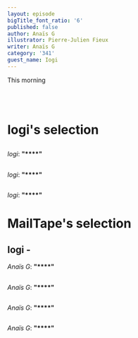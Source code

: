 ```yaml
---
layout: episode
bigTitle_font_ratio: '6'
published: false
author: Anaïs G
illustrator: Pierre-Julien Fieux
writer: Anaïs G
category: '341'
guest_name: Iogi
---
```

<p id="introduction">This morning 
  
<br><br>


</p>


# Iogi's selection

## 
_Iogi_: **"****"**

## 
_Iogi_: **"****"**

## 
_Iogi_: **"****"**


# MailTape's selection

## Iogi - 
_Anaïs G_: **"****"**

## 
_Anaïs G_: **"****"**

##
_Anaïs G_: **"****"**

## 
_Anaïs G_: **"****"**


<p id="outroduction"></p>
